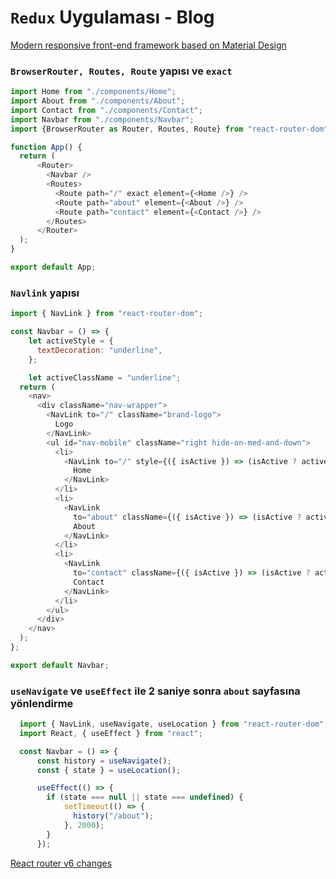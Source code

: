 # `Redux` Uygulaması - Blog

[Modern responsive front-end framework based on Material Design](https://materializecss.com/getting-started.html)

### `BrowserRouter, Routes, Route` yapısı ve `exact`

```js script
import Home from "./components/Home";
import About from "./components/About";
import Contact from "./components/Contact";
import Navbar from "./components/Navbar";
import {BrowserRouter as Router, Routes, Route} from "react-router-dom"

function App() {
  return (
      <Router>
        <Navbar />
        <Routes>
          <Route path="/" exact element={<Home />} />
          <Route path="about" element={<About />} />
          <Route path="contact" element={<Contact />} />
        </Routes>
      </Router>
  );
}

export default App;
```

### `Navlink` yapısı

```js script
import { NavLink } from "react-router-dom";

const Navbar = () => {
    let activeStyle = {
      textDecoration: "underline",
    };

    let activeClassName = "underline";
  return (
    <nav>
      <div className="nav-wrapper">
        <NavLink to="/" className="brand-logo">
          Logo
        </NavLink>
        <ul id="nav-mobile" className="right hide-on-med-and-down">
          <li>
            <NavLink to="/" style={({ isActive }) => (isActive ? activeStyle : undefined)}>
              Home
            </NavLink>
          </li>
          <li>
            <NavLink
              to="about" className={({ isActive }) => (isActive ? activeClassName : undefined)}>
              About
            </NavLink>
          </li>
          <li>
            <NavLink
              to="contact" className={({ isActive }) => (isActive ? activeClassName : undefined)}>
              Contact
            </NavLink>
          </li>
        </ul>
      </div>
    </nav>
  );
};

export default Navbar;
```

### `useNavigate` ve `useEffect` ile 2 saniye sonra `about` sayfasına yönlendirme

```js script
  import { NavLink, useNavigate, useLocation } from "react-router-dom";
  import React, { useEffect } from "react";

  const Navbar = () => {
      const history = useNavigate();
      const { state } = useLocation();

      useEffect(() => {
        if (state === null || state === undefined) {
            setTimeout(() => {
              history("/about");
            }, 2000);
        }
      });
```

[React router v6 changes](https://diyifang.medium.com/react-router-v6-changes-cc2f977f418f)
